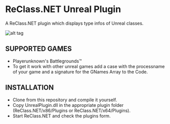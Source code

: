 ReClass.NET Unreal Plugin
=================================

A ReClass.NET plugin which displays type infos of Unreal classes.

![alt tag](https://abload.de/img/urealpluginmzj75.png)

SUPPORTED GAMES
---
- Playerunknown's Battlegrounds™
- To get it work with other unreal games add a case with the processname of your game 
  and a signature for the GNames Array to the Code.

INSTALLATION
-----
- Clone from this repository and compile it yourself.
- Copy UnrealPlugin.dll in the appropriate plugin folder (ReClass.NET/x86/Plugins or ReClass.NET/x64/Plugins).
- Start ReClass.NET and check the plugins form.
